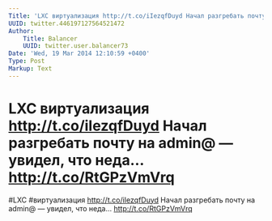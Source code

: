 ```yaml
---
Title: 'LXC виртуализация http://t.co/iIezqfDuyd Начал разгребать почту на admin@ — увидел, что неда… http://t.co/RtGPzVmVrq'
UUID: twitter.446197127564521472
Author:
    Title: Balancer
    UUID: twitter.user.balancer73
Date: 'Wed, 19 Mar 2014 12:10:59 +0400'
Type: Post
Markup: Text
---
```


# LXC виртуализация http://t.co/iIezqfDuyd Начал разгребать почту на admin@ — увидел, что неда… http://t.co/RtGPzVmVrq

#LXC #виртуализация http://t.co/iIezqfDuyd
Начал разгребать почту на admin@ — увидел, что неда…
http://t.co/RtGPzVmVrq
